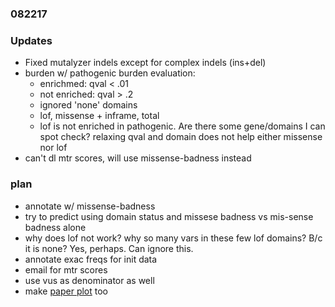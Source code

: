 ### 082217

### Updates
* Fixed mutalyzer indels except for complex indels (ins+del)
* burden w/ pathogenic burden evaluation:
    * enrichmed: qval < .01
    * not enriched: qval > .2
    * ignored 'none' domains
    * lof, missense + inframe, total
    * lof is not enriched in pathogenic. Are there some gene/domains I can spot check? relaxing qval and domain does not help either missense nor lof
* can't dl mtr scores, will use missense-badness instead

### plan
* annotate w/ missense-badness
* try to predict using domain status and missese badness vs mis-sense badness alone
* why does lof not work? why so many vars in these few lof domains? B/c it is none? Yes, perhaps. Can ignore this.
* annotate exac freqs for init data
* email for mtr scores
* use vus as denominator as well
* make [paper plot](https://mail.google.com/mail/u/0/#inbox/15e0ad768f930135) too
